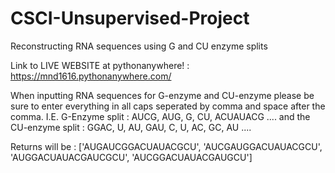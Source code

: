 # CSCI-Unsupervised-Project
Reconstructing RNA sequences using G and CU enzyme splits

Link to LIVE WEBSITE at pythonanywhere! : https://mnd1616.pythonanywhere.com/

When inputting RNA sequences for G-enzyme and CU-enzyme please be sure to enter everything in all caps seperated by comma and space after the comma. 
I.E.
G-Enzyme split : AUCG, AUG, G, CU, ACUAUACG             .... and the
CU-enzyme split : GGAC, U, AU, GAU, C, U, AC, GC, AU     ....

Returns will be : ['AUGAUCGGACUAUACGCU', 'AUCGAUGGACUAUACGCU', 'AUGGACUAUACGAUCGCU', 'AUCGGACUAUACGAUGCU']

